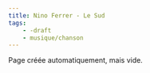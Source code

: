```yaml
---
title: Nino Ferrer - Le Sud
tags:
    - -draft
    - musique/chanson
---
```


Page créée automatiquement, mais vide.
